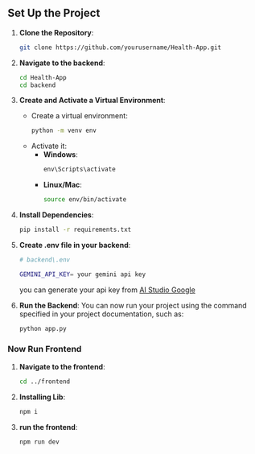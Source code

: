 

## Set Up the Project

1. **Clone the Repository**:
   ```bash
   git clone https://github.com/yourusername/Health-App.git
   ```

2. **Navigate to the backend**:
   ```bash
   cd Health-App
   cd backend
   ```

3. **Create and Activate a Virtual Environment**:
   - Create a virtual environment:
     ```bash
     python -m venv env
     ```
   - Activate it:
     - **Windows**:
       ```cmd
       env\Scripts\activate
       ```
     - **Linux/Mac**:
       ```bash
       source env/bin/activate
       ```

4. **Install Dependencies**:
   ```bash
   pip install -r requirements.txt
   ```

5. **Create .env file in your backend**:
   ```bash
   # backend\.env

   GEMINI_API_KEY= your gemini api key
   ```
   you can generate your api key from [AI Studio Google](https://aistudio.google.com/app/apikey)
  

6. **Run the Backend**:
   You can now run your project using the command specified in your project documentation, such as:
   ```bash
   python app.py
   ```
### Now Run Frontend

1. **Navigate to the frontend**:
   ```bash
   cd ../frontend
   ```
2. **Installing Lib**:
   ```bash
   npm i
   ```
3. **run the frontend**:
   ```bash
   npm run dev
   ```